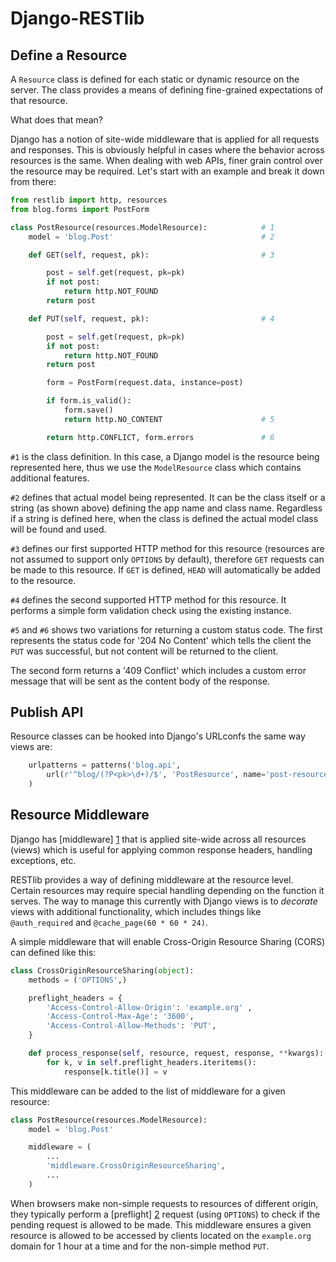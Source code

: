 Django-RESTlib
==============

Define a Resource
-----------------
A ``Resource`` class is defined for each static or dynamic resource on the
server. The class provides a means of defining fine-grained expectations of
that resource.

What does that mean?

Django has a notion of site-wide middleware that is applied for all requests
and responses. This is obviously helpful in cases where the behavior across
resources is the same. When dealing with web APIs, finer grain control over the
resource may be required. Let's start with an example and break it down from
there:

```python
from restlib import http, resources
from blog.forms import PostForm

class PostResource(resources.ModelResource):            # 1
    model = 'blog.Post'                                 # 2

    def GET(self, request, pk):                         # 3

        post = self.get(request, pk=pk)
        if not post:
            return http.NOT_FOUND
        return post

    def PUT(self, request, pk):                         # 4

        post = self.get(request, pk=pk)
        if not post:
            return http.NOT_FOUND
        return post

        form = PostForm(request.data, instance=post)

        if form.is_valid():
            form.save()
            return http.NO_CONTENT                      # 5

        return http.CONFLICT, form.errors               # 6
```

``#1`` is the class definition. In this case, a Django model is the
resource being represented here, thus we use the ``ModelResource`` class
which contains additional features.

``#2`` defines that actual model being represented. It can be the class
itself or a string (as shown above) defining the app name and class name.
Regardless if a string is defined here, when the class is defined the actual
model class will be found and used.

``#3`` defines our first supported HTTP method for this resource (resources
are not assumed to support only ``OPTIONS`` by default), therefore ``GET``
requests can be made to this resource. If ``GET`` is defined, ``HEAD`` will
automatically be added to the resource.

``#4`` defines the second supported HTTP method for this resource. It performs
a simple form validation check using the existing instance.

``#5`` and ``#6`` shows two variations for returning a custom status code. The
first represents the status code for '204 No Content' which tells the client
the ``PUT`` was successful, but not content will be returned to the client.

The second form returns a '409 Conflict' which includes a custom error message
that will be sent as the content body of the response.  


Publish API
-----------
Resource classes can be hooked into Django's URLconfs the same way views are:

```python
    urlpatterns = patterns('blog.api',
        url(r'^blog/(?P<pk>\d+)/$', 'PostResource', name='post-resource')
    )
```


Resource Middleware
-------------------

Django has [middleware] [1] that is applied site-wide across all resources (views)
which is useful for applying common response headers, handling exceptions, etc.

RESTlib provides a way of defining middleware at the resource level. Certain
resources may require special handling depending on the function it serves. The
way to manage this currently with Django views is to _decorate_ views with
additional functionality, which includes things like ``@auth_required`` and
``@cache_page(60 * 60 * 24)``.

A simple middleware that will enable Cross-Origin Resource Sharing (CORS) can
defined like this:

```python
class CrossOriginResourceSharing(object):
    methods = ('OPTIONS',)

    preflight_headers = {
        'Access-Control-Allow-Origin': 'example.org' ,
        'Access-Control-Max-Age': '3600',
        'Access-Control-Allow-Methods': 'PUT',
    }

    def process_response(self, resource, request, response, **kwargs):
        for k, v in self.preflight_headers.iteritems():
            response[k.title()] = v
```

This middleware can be added to the list of middleware for a given resource:

```python
class PostResource(resources.ModelResource):
    model = 'blog.Post'

    middleware = (
        ...
        'middleware.CrossOriginResourceSharing',
        ...
    )
```

When browsers make non-simple requests to resources of different origin, they
typically perform a [preflight] [2] request (using ``OPTIONS``) to check if the
pending request is allowed to be made. This middleware ensures a given resource
is allowed to be accessed by clients located on the ``example.org`` domain for
1 hour at a time and for the non-simple method ``PUT``.

[1]: http://docs.djangoproject.com/en/dev/topics/http/middleware/
[2]: http://www.w3.org/TR/cors/#preflight-request
